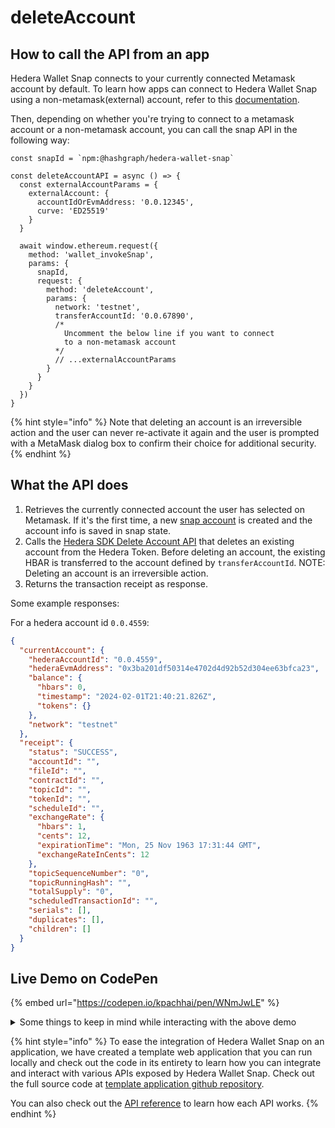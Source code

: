 # deleteAccount

## How to call the API from an app

Hedera Wallet Snap connects to your currently connected Metamask account by default. To learn how apps can connect to Hedera Wallet Snap using a non-metamask(external) account, refer to this [documentation](../#connecting-to-a-non-metamask-external-account).&#x20;

Then, depending on whether you're trying to connect to a metamask account or a non-metamask account, you can call the snap API in the following way:

```tsx
const snapId = `npm:@hashgraph/hedera-wallet-snap`

const deleteAccountAPI = async () => {
  const externalAccountParams = {
    externalAccount: {
      accountIdOrEvmAddress: '0.0.12345',
      curve: 'ED25519'
    }
  }

  await window.ethereum.request({
    method: 'wallet_invokeSnap',
    params: {
      snapId,
      request: {
        method: 'deleteAccount',
        params: {
          network: 'testnet',
          transferAccountId: '0.0.67890', 
          /* 
            Uncomment the below line if you want to connect 
            to a non-metamask account
          */
          // ...externalAccountParams
        }
      }
    }
  })
}
```

{% hint style="info" %}
Note that deleting an account is an irreversible action and the user can never re-activate it again and the user is prompted with a MetaMask dialog box to confirm their choice for additional security.
{% endhint %}

## What the API does

1. Retrieves the currently connected account the user has selected on Metamask. If it's the first time, a new [snap account](../../snap-account.md) is created and the account info is saved in snap state.
2. Calls the [Hedera SDK Delete Account API](https://docs.hedera.com/hedera/sdks-and-apis/sdks/accounts-and-hbar/delete-an-account) that deletes an existing account from the Hedera Token. Before deleting an account, the existing HBAR is transferred to the account defined by `transferAccountId`. NOTE: Deleting an account is an irreversible action.
3. Returns the transaction receipt as response.

Some example responses:

For a hedera account id `0.0.4559`:

```json
{
  "currentAccount": {
    "hederaAccountId": "0.0.4559",
    "hederaEvmAddress": "0x3ba201df50314e4702d4d92b52d304ee63bfca23",
    "balance": {
      "hbars": 0,
      "timestamp": "2024-02-01T21:40:21.826Z",
      "tokens": {}
    },
    "network": "testnet"
  },
  "receipt": {
    "status": "SUCCESS",
    "accountId": "",
    "fileId": "",
    "contractId": "",
    "topicId": "",
    "tokenId": "",
    "scheduleId": "",
    "exchangeRate": {
      "hbars": 1,
      "cents": 12,
      "expirationTime": "Mon, 25 Nov 1963 17:31:44 GMT",
      "exchangeRateInCents": 12
    },
    "topicSequenceNumber": "0",
    "topicRunningHash": "",
    "totalSupply": "0",
    "scheduledTransactionId": "",
    "serials": [],
    "duplicates": [],
    "children": []
  }
}
```

## Live Demo on CodePen

{% embed url="https://codepen.io/kpachhai/pen/WNmJwLE" %}



<details>

<summary>Some things to keep in mind while interacting with the above demo</summary>

* If you're getting any errors with the live demo, make sure you go through the [FAQs](../../../basics/faqs.md) section to learn about what you may be missing. You need to install [Metamask](https://metamask.io/) in your browser for the live demo to work

</details>

{% hint style="info" %}
To ease the integration of Hedera Wallet Snap on an application, we have created a template web application that you can run locally and check out the code in its entirety to learn how you can integrate and interact with various APIs exposed by Hedera Wallet Snap. Check out the full source code at [template application github repository](https://github.com/hashgraph/hedera-metamask-snaps/tree/main/packages/hedera-wallet-snap/packages/site).

You can also check out the [API reference](../) to learn how each API works.
{% endhint %}
